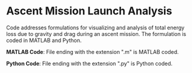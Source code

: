 # Ascent Mission Launch Analysis
Code addresses formulations for visualizing and analysis of total energy loss due to gravity and drag during an ascent mission. The formulation is coded in MATLAB and Python.


**MATLAB Code**: File ending with the extension ".m" is MATLAB coded.

**Python Code**: File ending with the extension ".py" is Python coded.

